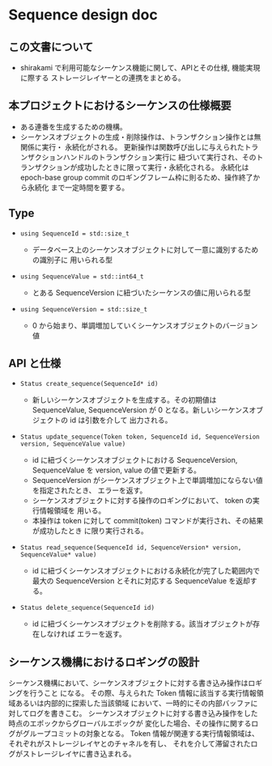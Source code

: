 # Sequence design doc

## この文書について

* shirakami で利用可能なシーケンス機能に関して、APIとその仕様, 機能実現に際する
ストレージレイヤーとの連携をまとめる。

## 本プロジェクトにおけるシーケンスの仕様概要

* ある連番を生成するための機構。
* シーケンスオブジェクトの生成・削除操作は、トランザクション操作とは無関係に実行・
永続化がされる。
更新操作は関数呼び出しに与えられたトランザクションハンドルのトランザクション実行に
紐づいて実行され、そのトランザクションが成功したときに限って実行・永続化される。
永続化は epoch-base group commit のロギングフレーム枠に則るため、操作終了から永続化
まで一定時間を要する。

## Type

* `using SequenceId = std::size_t`
  + データベース上のシーケンスオブジェクトに対して一意に識別するための識別子に
  用いられる型

* `using SequenceValue = std::int64_t`
  + とある SequenceVersion に紐づいたシーケンスの値に用いられる型

* `using SequenceVersion = std::size_t`
  + 0 から始まり、単調増加していくシーケンスオブジェクトのバージョン値

## API と仕様

* `Status create_sequence(SequenceId* id)`
  - 新しいシーケンスオブジェクトを生成する。その初期値は SequenceValue,
  SequenceVersion が 0 となる。新しいシーケンスオブジェクトの id は引数を介して
  出力される。

* `Status update_sequence(Token token, SequenceId id, SequenceVersion version, SequenceValue value)`
  - id に紐づくシーケンスオブジェクトにおける SequenceVersion, SequenceValue を
  version, value の値で更新する。
  - SequenceVersion がシーケンスオブジェクト上で単調増加にならない値を指定されたとき、
  エラーを返す。
  - シーケンスオブジェクトに対する操作のロギングにおいて、 token の実行情報領域を
  用いる。
  - 本操作は token に対して commit(token) コマンドが実行され、その結果が成功したとき
  に限り実行される。

* `Status read_sequence(SequenceId id, SequenceVersion* version, SequenceValue* value)`
  - id に紐づくシーケンスオブジェクトにおける永続化が完了した範囲内で最大の
  SequenceVersion とそれに対応する SequenceValue を返却する。

* `Status delete_sequence(SequenceId id)`
  - id に紐づくシーケンスオブジェクトを削除する。該当オブジェクトが存在しなければ
  エラーを返す。

## シーケンス機構におけるロギングの設計
シーケンス機構において、シーケンスオブジェクトに対する書き込み操作はロギングを行うこと
になる。
その際、与えられた Token 情報に該当する実行情報領域あるいは内部的に探索した当該領域
において、一時的にその内部バッファに対してログを書きこむ。
シーケンスオブジェクトに対する書き込み操作をした時点のエポックからグローバルエポックが
変化した場合、その操作に関するログがグループコミットの対象となる。
Token 情報が関連する実行情報領域は、それぞれがストレージレイヤとのチャネルを有し、
それを介して滞留されたログがストレージレイヤに書き込まれる。
